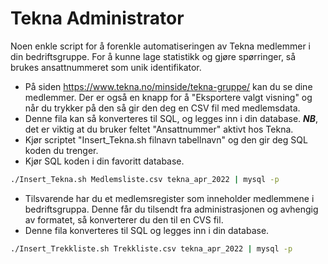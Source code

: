 # Tekna Administrator

Noen enkle script for å forenkle automatiseringen av Tekna medlemmer i din bedriftsgruppe.
For å kunne lage statistikk og gjøre spørringer, så brukes ansattnummeret som unik identifikator.

* På siden https://www.tekna.no/minside/tekna-gruppe/ kan du se dine medlemmer. Der er også en knapp for å "Eksportere valgt visning" og når du trykker på den så gir den deg en CSV fil med medlemsdata.
* Denne fila kan så konverteres til SQL, og legges inn i din database. **_NB_**, det er viktig at du bruker feltet "Ansattnummer" aktivt hos Tekna.
* Kjør scriptet "Insert_Tekna.sh filnavn tabellnavn" og den gir deg SQL koden du trenger.
* Kjør SQL koden i din favoritt database.

```bash
./Insert_Tekna.sh Medlemsliste.csv tekna_apr_2022 | mysql -p 
```

* Tilsvarende har du et medlemsregister som inneholder medlemmene i bedriftsgruppa. Denne får du tilsendt fra administrasjonen og avhengig av formatet, så konverterer du den til en CVS fil.
* Denne fila konverteres til SQL og legges inn i din database.

```bash
./Insert_Trekkliste.sh Trekkliste.csv tekna_apr_2022 | mysql -p 
```

